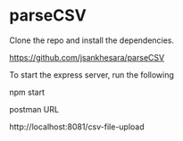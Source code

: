 # parseCSV

Clone the repo and install the dependencies.

https://github.com/jsankhesara/parseCSV

To start the express server, run the following

npm start

postman URL

http://localhost:8081/csv-file-upload
